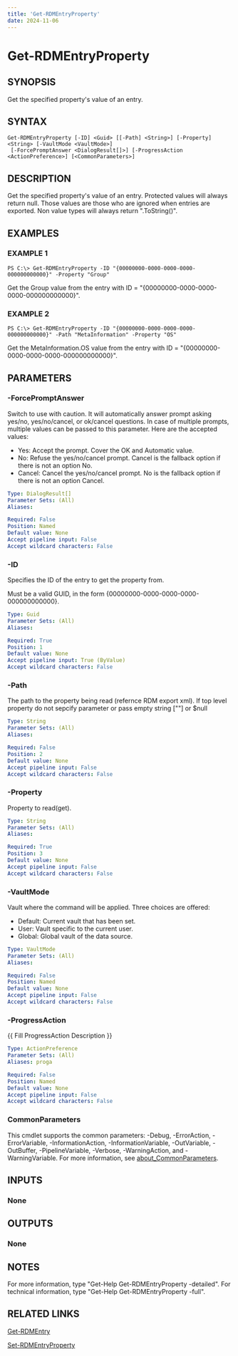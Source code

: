 ```yaml
---
title: 'Get-RDMEntryProperty'
date: 2024-11-06
---
```



# Get-RDMEntryProperty

## SYNOPSIS
Get the specified property's value of an entry.

## SYNTAX

```
Get-RDMEntryProperty [-ID] <Guid> [[-Path] <String>] [-Property] <String> [-VaultMode <VaultMode>]
 [-ForcePromptAnswer <DialogResult[]>] [-ProgressAction <ActionPreference>] [<CommonParameters>]
```

## DESCRIPTION
Get the specified property's value of an entry.
Protected values will always return null.
Those values are those who are ignored when entries are exported.
Non value types will always return ".ToString()".

## EXAMPLES

### EXAMPLE 1
```
PS C:\> Get-RDMEntryProperty -ID "{00000000-0000-0000-0000-000000000000}" -Property "Group"
```

Get the Group value from the entry with ID = "{00000000-0000-0000-0000-000000000000}".

### EXAMPLE 2
```
PS C:\> Get-RDMEntryProperty -ID "{00000000-0000-0000-0000-000000000000}" -Path "MetaInformation" -Property "OS"
```

Get the MetaInformation.OS value from the entry with ID = "{00000000-0000-0000-0000-000000000000}".

## PARAMETERS

### -ForcePromptAnswer
Switch to use with caution.
It will automatically answer prompt asking yes/no, yes/no/cancel, or ok/cancel questions.
In case of multiple prompts, multiple values can be passed to this parameter.
Here are the accepted values:
- Yes: Accept the prompt.
Cover the OK and Automatic value.
- No: Refuse the yes/no/cancel prompt.
Cancel is the fallback option if there is not an option No.
- Cancel: Cancel the yes/no/cancel prompt.
No is the fallback option if there is not an option Cancel.

```yaml
Type: DialogResult[]
Parameter Sets: (All)
Aliases:

Required: False
Position: Named
Default value: None
Accept pipeline input: False
Accept wildcard characters: False
```

### -ID
Specifies the ID of the entry to get the property from.

Must be a valid GUID, in the form {00000000-0000-0000-0000-000000000000}.

```yaml
Type: Guid
Parameter Sets: (All)
Aliases:

Required: True
Position: 1
Default value: None
Accept pipeline input: True (ByValue)
Accept wildcard characters: False
```

### -Path
The path to the property being read (refernce RDM export xml).
If top level property do not sepcify parameter or pass empty string \[""\] or $null

```yaml
Type: String
Parameter Sets: (All)
Aliases:

Required: False
Position: 2
Default value: None
Accept pipeline input: False
Accept wildcard characters: False
```

### -Property
Property to read(get).

```yaml
Type: String
Parameter Sets: (All)
Aliases:

Required: True
Position: 3
Default value: None
Accept pipeline input: False
Accept wildcard characters: False
```

### -VaultMode
Vault where the command will be applied.
Three choices are offered:
- Default: Current vault that has been set.
- User: Vault specific to the current user.
- Global: Global vault of the data source.

```yaml
Type: VaultMode
Parameter Sets: (All)
Aliases:

Required: False
Position: Named
Default value: None
Accept pipeline input: False
Accept wildcard characters: False
```

### -ProgressAction
{{ Fill ProgressAction Description }}

```yaml
Type: ActionPreference
Parameter Sets: (All)
Aliases: proga

Required: False
Position: Named
Default value: None
Accept pipeline input: False
Accept wildcard characters: False
```

### CommonParameters
This cmdlet supports the common parameters: -Debug, -ErrorAction, -ErrorVariable, -InformationAction, -InformationVariable, -OutVariable, -OutBuffer, -PipelineVariable, -Verbose, -WarningAction, and -WarningVariable. For more information, see [about_CommonParameters](http://go.microsoft.com/fwlink/?LinkID=113216).

## INPUTS

### None
## OUTPUTS

### None
## NOTES
For more information, type "Get-Help Get-RDMEntryProperty -detailed".
For technical information, type "Get-Help Get-RDMEntryProperty -full".

## RELATED LINKS

[Get-RDMEntry](http://127.0.0.1:1111/docs/Get-RDMEntry/)

[Set-RDMEntryProperty](http://127.0.0.1:1111/docs/Set-RDMEntryProperty/)

